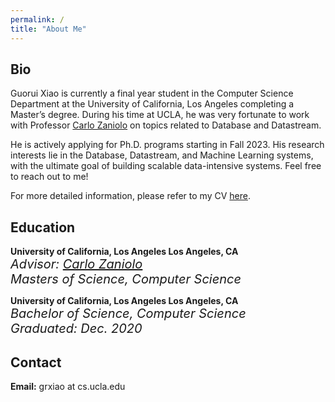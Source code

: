 ```yaml
---
permalink: /
title: "About Me"
---
```


## Bio

Guorui Xiao is currently a final year student in the Computer Science Department at the University of California, Los Angeles completing a Master’s degree. During his time at UCLA, he was very fortunate to work with Professor [Carlo Zaniolo](http://web.cs.ucla.edu/~zaniolo/) on topics related to Database and Datastream.

He is actively applying for Ph.D. programs starting in Fall 2023. His research interests lie in the Database, Datastream, and Machine Learning systems, with the ultimate goal of building scalable data-intensive systems. Feel free to reach out to me!

For more detailed information, please refer to my CV [here](/assets/files/CV_Guorui_Xiao_2023.pdf).

## Education

<i class="fa-li fas fa-graduation-cap"></i> **University of California, Los Angeles								Los Angeles, CA** <br>
<span style="font-size:20px; font-style: oblique;">*Advisor:* [Carlo Zaniolo](http://web.cs.ucla.edu/~zaniolo/)</span> <br>
<span style="font-size:20px; font-style: oblique;">*Masters of Science, Computer Science*</span> <br>



<i class="fa-li fas fa-graduation-cap"></i> **University of California, Los Angeles								Los Angeles, CA** <br>
<span style="font-size:20px; font-style: oblique;">*Bachelor of Science, Computer Science*</span> <br>
<span style="font-size:20px; font-style: oblique;">*Graduated: Dec. 2020*</span>



## Contact

**Email:** grxiao at cs.ucla.edu